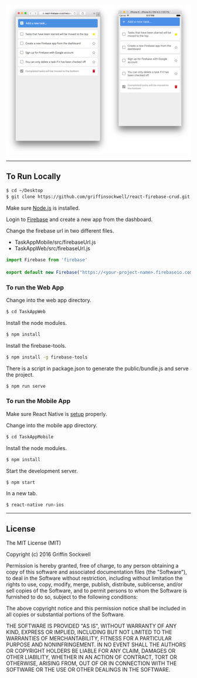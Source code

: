 ![screenshot](screenshot.png)

---

## To Run Locally

```bash
$ cd ~/Desktop
$ git clone https://github.com/griffinsockwell/react-firebase-crud.git
```

Make sure [Node.js](https://nodejs.org/) is installed.

Login to [Firebase](https://www.firebase.com/) and create a new app from the dashboard.

Change the firebase url in two different files.

* TaskAppMobile/src/firebaseUrl.js
* TaskAppWeb/src/firebaseUrl.js

```js
import Firebase from 'firebase'

export default new Firebase("https://<your-project-name>.firebaseio.com/tasks/")
```

### To run the Web App

Change into the web app directory.
```bash
$ cd TaskAppWeb
```

Install the node modules.
```bash
$ npm install
```

Install the firebase-tools.
```bash
$ npm install -g firebase-tools
```

There is a script in package.json to generate the public/bundle.js and serve the project.
```bash
$ npm run serve
```

### To run the Mobile App

Make sure React Native is [setup](https://facebook.github.io/react-native/docs/getting-started.html#content) properly.

Change into the mobile app directory.
```bash
$ cd TaskAppMobile
```

Install the node modules.
```bash
$ npm install
```

Start the development server.
```bash
$ npm start
```

In a new tab.
```bash
$ react-native run-ios
```

---

## License

The MIT License (MIT)

Copyright (c) 2016 Griffin Sockwell

Permission is hereby granted, free of charge, to any person obtaining a copy of this software and associated documentation files (the "Software"), to deal in the Software without restriction, including without limitation the rights to use, copy, modify, merge, publish, distribute, sublicense, and/or sell copies of the Software, and to permit persons to whom the Software is furnished to do so, subject to the following conditions:

The above copyright notice and this permission notice shall be included in all copies or substantial portions of the Software.

THE SOFTWARE IS PROVIDED "AS IS", WITHOUT WARRANTY OF ANY KIND, EXPRESS OR IMPLIED, INCLUDING BUT NOT LIMITED TO THE WARRANTIES OF MERCHANTABILITY, FITNESS FOR A PARTICULAR PURPOSE AND NONINFRINGEMENT. IN NO EVENT SHALL THE AUTHORS OR COPYRIGHT HOLDERS BE LIABLE FOR ANY CLAIM, DAMAGES OR OTHER LIABILITY, WHETHER IN AN ACTION OF CONTRACT, TORT OR OTHERWISE, ARISING FROM, OUT OF OR IN CONNECTION WITH THE SOFTWARE OR THE USE OR OTHER DEALINGS IN THE SOFTWARE.
